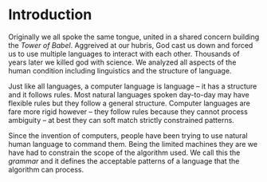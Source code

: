 # Introduction

Originally we all spoke the same tongue, united in a shared concern building the _Tower of Babel_. Aggreived at our hubris, God cast us down and forced us to use multiple languages to interact with each other. Thousands of years later we killed god with science. We analyzed all aspects of the human condition including linguistics and the structure of language.

Just like all languages, a computer language is language – it has a structure and it follows rules. Most natural languages spoken day-to-day may have flexible rules but they follow a general structure. Computer languages are fare more rigid however – they follow rules because they cannot process ambiguity – at best they can soft match strictly constrained patterns.

Since the invention of computers, people have been trying to use natural human language to command them. Being the limited machines they are we have had to constrain the scope of the algorithm used. We call this the _grammar_ and it defines the acceptable patterns of a language that the algorithm can process.
